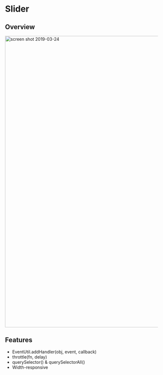 # Slider

## Overview

<img width="960px" alt="screen shot 2019-03-24" src="https://i.loli.net/2019/03/24/5c9741d3ba585.png">


## Features

* EventUtil.addHandler(obj, event, callback)
* throttle(fn, delay)
* querySelector() & querySelectorAll()
* Width-responsive


